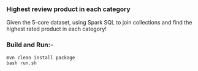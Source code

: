 ### Highest review product in each category
Given the 5-core dataset, using Spark SQL to join collections and find the highest rated product in each category!

### Build and Run:-
```
mvn clean install package
bash run.sh
```
